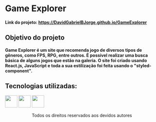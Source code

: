 # Game Explorer
#### Link do projeto: https://DavidGabrielBJorge.github.io/GameExplorer
## Objetivo do projeto
#### Game Explorer é um site que recomenda jogo de diversos tipos de gêneros, como FPS, RPG, entre outros. É possível realizar uma busca básica de alguns jogos que estão na galeria. O site foi criado usando React.js, JavaScript e toda a sua estilização foi feita usando o "styled-component".
## Tecnologias utilizadas:
<div>
<img src="https://cdn.jsdelivr.net/gh/devicons/devicon/icons/react/react-original-wordmark.svg" width="40" height="40"/>
<img src="https://cdn.jsdelivr.net/gh/devicons/devicon/icons/javascript/javascript-original.svg" width="40" height="40"/>
<img src="https://cdn.jsdelivr.net/gh/devicons/devicon/icons/nodejs/nodejs-plain.svg" width="40" height="40"/>

</div>


<p align="center">
Todos os direitos reservados aos devidos autores
</p>
